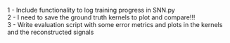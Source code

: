  1 - Include functionality to log training progress in SNN.py \
 2 - I need to save the ground truth kernels to plot and compare!!! \
 3 - Write evaluation script with some error metrics and plots in the kernels and the reconstructed signals
